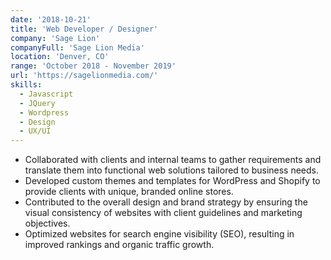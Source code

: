 ```yaml
---
date: '2018-10-21'
title: 'Web Developer / Designer'
company: 'Sage Lion'
companyFull: 'Sage Lion Media'
location: 'Denver, CO'
range: 'October 2018 - November 2019'
url: 'https://sagelionmedia.com/'
skills:
  - Javascript
  - JQuery
  - Wordpress
  - Design
  - UX/UI
---
```


- Collaborated with clients and internal teams to gather requirements and translate them into functional web solutions tailored to business needs.
- Developed custom themes and templates for WordPress and Shopify to provide clients with unique, branded online stores.
- Contributed to the overall design and brand strategy by ensuring the visual consistency of websites with client guidelines and marketing objectives.
- Optimized websites for search engine visibility (SEO), resulting in improved rankings and organic traffic growth.
